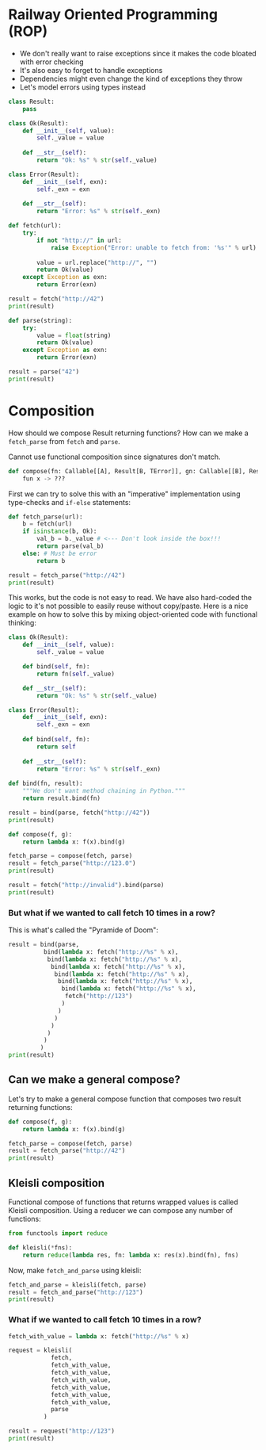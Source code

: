 # Railway Oriented Programming (ROP)

- We don't really want to raise exceptions since it makes the code bloated with error checking
- It's also easy to forget to handle exceptions
- Dependencies might even change the kind of exceptions they throw
- Let's model errors using types instead

```python
class Result:
    pass
```

```python
class Ok(Result):
    def __init__(self, value):
        self._value = value
    
    def __str__(self):
        return "Ok: %s" % str(self._value)

class Error(Result):
    def __init__(self, exn):
        self._exn = exn
    
    def __str__(self):
        return "Error: %s" % str(self._exn)
```

```python
def fetch(url):
    try:
        if not "http://" in url:
            raise Exception("Error: unable to fetch from: '%s'" % url)
            
        value = url.replace("http://", "")
        return Ok(value)
    except Exception as exn:
        return Error(exn)
```

```python
result = fetch("http://42")
print(result)
```

```python
def parse(string):
    try:
        value = float(string)
        return Ok(value)
    except Exception as exn:
        return Error(exn)
```

```python
result = parse("42")
print(result)
```

# Composition 

How should we compose Result returning functions? How can we make a `fetch_parse` from `fetch` and `parse`. 

Cannot use functional composition since signatures don't match.

```py
def compose(fn: Callable[[A], Result[B, TError]], gn: Callable[[B], Result[C, TError]]) -> Callable[[A], Result[C, TError]]:
    fun x -> ???
```

First we can try to solve this with an "imperative" implementation using type-checks and `if-else` statements:

```python
def fetch_parse(url):
    b = fetch(url)
    if isinstance(b, Ok):
        val_b = b._value # <--- Don't look inside the box!!!
        return parse(val_b)            
    else: # Must be error
        return b

result = fetch_parse("http://42")
print(result)
```

This works, but the code is not easy to read. We have also hard-coded the logic to it's not possible to easily reuse without copy/paste. Here is a nice example on how to solve this by mixing object-oriented code with functional thinking:

```python
class Ok(Result):
    def __init__(self, value):
        self._value = value

    def bind(self, fn):
        return fn(self._value)

    def __str__(self):
        return "Ok: %s" % str(self._value)

class Error(Result):
    def __init__(self, exn):
        self._exn = exn
        
    def bind(self, fn):
        return self
    
    def __str__(self):
        return "Error: %s" % str(self._exn)
    
def bind(fn, result):
    """We don't want method chaining in Python."""
    return result.bind(fn)
```

```python
result = bind(parse, fetch("http://42"))
print(result)
```

```python
def compose(f, g):
    return lambda x: f(x).bind(g)
```

```python
fetch_parse = compose(fetch, parse)
result = fetch_parse("http://123.0")
print(result)
```

```python
result = fetch("http://invalid").bind(parse)
print(result)
```

### But what if we wanted to call fetch 10 times in a row?

This is what's called the "Pyramide of Doom":

```python
result = bind(parse, 
          bind(lambda x: fetch("http://%s" % x),
           bind(lambda x: fetch("http://%s" % x),
            bind(lambda x: fetch("http://%s" % x),
             bind(lambda x: fetch("http://%s" % x),
              bind(lambda x: fetch("http://%s" % x),
               bind(lambda x: fetch("http://%s" % x),
                fetch("http://123")
               )
              )
             )
            )
           )
          )
         )
print(result)
```

## Can we make a general compose?

Let's try to make a general compose function that composes two result returning functions:

```python
def compose(f, g):
    return lambda x: f(x).bind(g)

fetch_parse = compose(fetch, parse)
result = fetch_parse("http://42")
print(result)
```

## Kleisli composition

Functional compose of functions that returns wrapped values is called Kleisli composition. Using a reducer we can compose any number of functions:

```python
from functools import reduce

def kleisli(*fns):
    return reduce(lambda res, fn: lambda x: res(x).bind(fn), fns)
```

Now, make `fetch_and_parse` using kleisli:

```python
fetch_and_parse = kleisli(fetch, parse)
result = fetch_and_parse("http://123")
print(result)
```

### What if we wanted to call fetch 10 times in a row?

```python
fetch_with_value = lambda x: fetch("http://%s" % x)

request = kleisli(
            fetch,
            fetch_with_value,
            fetch_with_value,
            fetch_with_value,
            fetch_with_value,
            fetch_with_value,
            fetch_with_value,
            parse
          )

result = request("http://123")
print(result)
```
